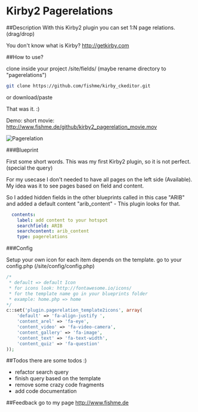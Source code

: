 # Kirby2 Pagerelations

##Description
With this Kirby2 plugin you can set 1:N page relations. (drag/drop)

You don't know what is Kirby? <http://getkirby.com>

##How to use?

clone inside your project /site/fields/ (maybe rename directory to "pagerelations")

```bash
git clone https://github.com/fishme/kirby_ckeditor.git
```

or download/paste 

That was it. :)

Demo:
short movie: <http://www.fishme.de/github/kirby2_pagerelation_movie.mov>

![Pagerelation](http://www.fishme.de/github/kirby2_pagerelation.png)


###Blueprint

First some short words. This was my first Kirby2 plugin, so it is not perfect. (special the query)

For my usecase I don't needed to have all pages on the left side (Available). My idea was it to see pages based on field and content.

So I added hidden fields in the other blueprints called in this case "ARIB" and added a default content "arib_content" - This plugin looks for that.


```yaml
  contents:
    label: add content to your hotspot
    searchfield: ARIB
    searchcontent: arib_content
    type: pagerelations
```

###Config

Setup your own icon for each item depends on the template. 
go to your config.php (/site/config/config.php)

```php
/*
 * default => default Icon
 * for icons look: http://fontawesome.io/icons/
 * for the template name go in your blueprints folder
 * example: home.php => home
*/
c::set('plugin.pagerelation_template2icons', array(
    'default' => 'fa-align-justify ',
    'content_arel' => 'fa-eye',
    'content_video' => 'fa-video-camera',
    'content_gallery' => 'fa-image',
    'content_text' => 'fa-text-width',
    'content_quiz' => 'fa-question'
));
```

##Todos
there are some todos :)

* refactor search query
* finish query based on the template
* remove some crazy code fragments
* add code documentation

##Feedback
go to my page <http://www.fishme.de>
